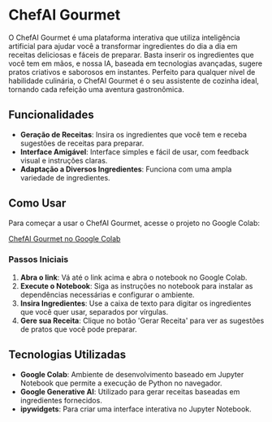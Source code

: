 # ChefAI Gourmet

O ChefAI Gourmet é uma plataforma interativa que utiliza inteligência artificial para ajudar você a transformar ingredientes do dia a dia em receitas deliciosas e fáceis de preparar. Basta inserir os ingredientes que você tem em mãos, e nossa IA, baseada em tecnologias avançadas, sugere pratos criativos e saborosos em instantes. Perfeito para qualquer nível de habilidade culinária, o ChefAI Gourmet é o seu assistente de cozinha ideal, tornando cada refeição uma aventura gastronômica.

## Funcionalidades

- **Geração de Receitas**: Insira os ingredientes que você tem e receba sugestões de receitas para preparar.
- **Interface Amigável**: Interface simples e fácil de usar, com feedback visual e instruções claras.
- **Adaptação a Diversos Ingredientes**: Funciona com uma ampla variedade de ingredientes.

## Como Usar

Para começar a usar o ChefAI Gourmet, acesse o projeto no Google Colab:

[ChefAI Gourmet no Google Colab](https://colab.research.google.com/drive/1M0MgJrc9eDmNW4EdtxCyp3yXwcz2i1k5?usp=sharing)

### Passos Iniciais

1. **Abra o link**: Vá até o link acima e abra o notebook no Google Colab.
2. **Execute o Notebook**: Siga as instruções no notebook para instalar as dependências necessárias e configurar o ambiente.
3. **Insira Ingredientes**: Use a caixa de texto para digitar os ingredientes que você quer usar, separados por vírgulas.
4. **Gere sua Receita**: Clique no botão 'Gerar Receita' para ver as sugestões de pratos que você pode preparar.

## Tecnologias Utilizadas

- **Google Colab**: Ambiente de desenvolvimento baseado em Jupyter Notebook que permite a execução de Python no navegador.
- **Google Generative AI**: Utilizado para gerar receitas baseadas em ingredientes fornecidos.
- **ipywidgets**: Para criar uma interface interativa no Jupyter Notebook.

